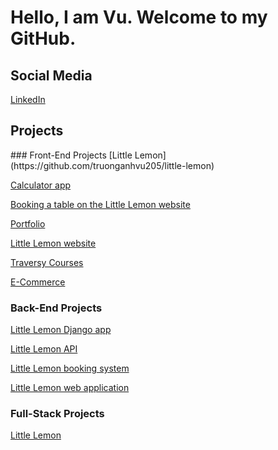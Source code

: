 # Hello, I am Vu. Welcome to my GitHub.

## Social Media
[LinkedIn](https://www.linkedin.com/in/truonganhvu205/)

## Projects
<div class='flex'>
  ### Front-End Projects
[Little Lemon](https://github.com/truonganhvu205/little-lemon)

[Calculator app](https://github.com/truonganhvu205/calculator-app)

[Booking a table on the Little Lemon website](https://github.com/truonganhvu205/booking-a-table-on-the-Little-Lemon-website)

[Portfolio](https://github.com/truonganhvu205/portfolio)

[Little Lemon website](https://github.com/truonganhvu205/little-lemon-website)

[Traversy Courses](https://github.com/truonganhvu205/traversy-courses)

[E-Commerce](https://github.com/truonganhvu205/e-commerce)

### Back-End Projects
[Little Lemon Django app](https://github.com/truonganhvu205/little-lemon-django-app)

[Little Lemon API](https://github.com/truonganhvu205/little-lemon-API)

[Little Lemon booking system](https://github.com/truonganhvu205/little-lemon-booking-system)

[Little Lemon web application](https://github.com/truonganhvu205/little-lemon-web-application)
</div>

### Full-Stack Projects
[Little Lemon](https://github.com/truonganhvu205/little-lemon-full-stack)
